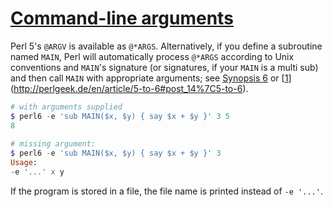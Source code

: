 [1]: https://rosettacode.org/wiki/Command-line_arguments

# [Command-line arguments][1]

Perl 5's `@ARGV` is available as `@*ARGS`. Alternatively, if you define a subroutine named `MAIN`, Perl will automatically process `@*ARGS` according to Unix conventions and `MAIN`'s signature (or signatures, if your `MAIN` is a multi sub) and then call `MAIN` with appropriate arguments; see [Synopsis 6](http://perlcabal.org/syn/S06.html#Declaring_a_MAIN_subroutine) or [[1]](http://perlgeek.de/en/article/5-to-6#post_14%7C5-to-6).

```raku
# with arguments supplied
$ perl6 -e 'sub MAIN($x, $y) { say $x + $y }' 3 5
8
 
# missing argument:
$ perl6 -e 'sub MAIN($x, $y) { say $x + $y }' 3 
Usage:
-e '...' x y
```


If the program is stored in a file, the file name is printed instead of `-e '...'`.